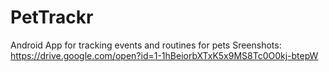 # PetTrackr
Android App for tracking events and routines for pets
Sreenshots:
https://drive.google.com/open?id=1-1hBeiorbXTxK5x9MS8Tc0O0kj-btepW
